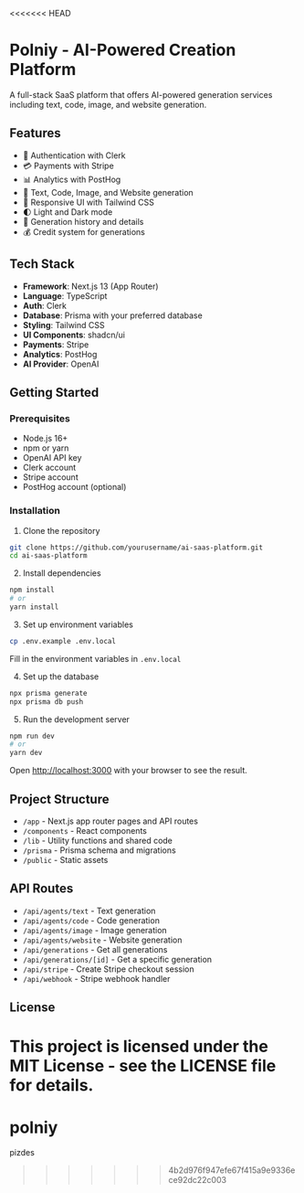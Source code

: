 <<<<<<< HEAD
# Polniy - AI-Powered Creation Platform

A full-stack SaaS platform that offers AI-powered generation services including text, code, image, and website generation.

## Features

- 🔐 Authentication with Clerk
- 💳 Payments with Stripe
- 📊 Analytics with PostHog
- 🎨 Text, Code, Image, and Website generation
- 📱 Responsive UI with Tailwind CSS
- 🌓 Light and Dark mode
- 📜 Generation history and details
- 💰 Credit system for generations

## Tech Stack

- **Framework**: Next.js 13 (App Router)
- **Language**: TypeScript
- **Auth**: Clerk
- **Database**: Prisma with your preferred database
- **Styling**: Tailwind CSS
- **UI Components**: shadcn/ui
- **Payments**: Stripe
- **Analytics**: PostHog
- **AI Provider**: OpenAI

## Getting Started

### Prerequisites

- Node.js 16+
- npm or yarn
- OpenAI API key
- Clerk account
- Stripe account
- PostHog account (optional)

### Installation

1. Clone the repository

```bash
git clone https://github.com/yourusername/ai-saas-platform.git
cd ai-saas-platform
```

2. Install dependencies

```bash
npm install
# or
yarn install
```

3. Set up environment variables

```bash
cp .env.example .env.local
```

Fill in the environment variables in `.env.local`

4. Set up the database

```bash
npx prisma generate
npx prisma db push
```

5. Run the development server

```bash
npm run dev
# or
yarn dev
```

Open [http://localhost:3000](http://localhost:3000) with your browser to see the result.

## Project Structure

- `/app` - Next.js app router pages and API routes
- `/components` - React components
- `/lib` - Utility functions and shared code
- `/prisma` - Prisma schema and migrations
- `/public` - Static assets

## API Routes

- `/api/agents/text` - Text generation
- `/api/agents/code` - Code generation
- `/api/agents/image` - Image generation
- `/api/agents/website` - Website generation
- `/api/generations` - Get all generations
- `/api/generations/[id]` - Get a specific generation
- `/api/stripe` - Create Stripe checkout session
- `/api/webhook` - Stripe webhook handler

## License

This project is licensed under the MIT License - see the LICENSE file for details.
=======
# polniy
pizdes
>>>>>>> 4b2d976f947efe67f415a9e9336ece92dc22c003

